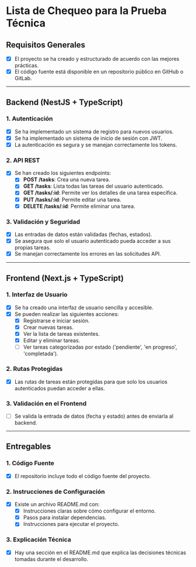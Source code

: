 # Lista de Chequeo para la Prueba Técnica

## Requisitos Generales
- [x] El proyecto se ha creado y estructurado de acuerdo con las mejores prácticas.
- [x] El código fuente está disponible en un repositorio público en GitHub o GitLab.

---

## Backend (NestJS + TypeScript)

### 1. Autenticación
- [x] Se ha implementado un sistema de registro para nuevos usuarios.
- [x] Se ha implementado un sistema de inicio de sesión con JWT.
- [x] La autenticación es segura y se manejan correctamente los tokens.

### 2. API REST
- [x] Se han creado los siguientes endpoints:
  - [x] **POST /tasks**: Crea una nueva tarea.
  - [x] **GET /tasks**: Lista todas las tareas del usuario autenticado.
  - [x] **GET /tasks/:id**: Permite ver los detalles de una tarea específica.
  - [x] **PUT /tasks/:id**: Permite editar una tarea.
  - [x] **DELETE /tasks/:id**: Permite eliminar una tarea.
  
### 3. Validación y Seguridad
- [x] Las entradas de datos están validadas (fechas, estados).
- [x] Se asegura que solo el usuario autenticado pueda acceder a sus propias tareas.
- [x] Se manejan correctamente los errores en las solicitudes API.

---

## Frontend (Next.js + TypeScript)

### 1. Interfaz de Usuario
- [x] Se ha creado una interfaz de usuario sencilla y accesible.
- [x] Se pueden realizar las siguientes acciones:
  - [x] Registrarse e iniciar sesión.
  - [x] Crear nuevas tareas.
  - [x] Ver la lista de tareas existentes.
  - [x] Editar y eliminar tareas.
  - [ ] Ver tareas categorizadas por estado ('pendiente', 'en progreso', 'completada').

### 2. Rutas Protegidas
- [x] Las rutas de tareas están protegidas para que solo los usuarios autenticados puedan acceder a ellas.

### 3. Validación en el Frontend
- [ ] Se valida la entrada de datos (fecha y estado) antes de enviarla al backend.

---

## Entregables

### 1. Código Fuente
- [x] El repositorio incluye todo el código fuente del proyecto.
  
### 2. Instrucciones de Configuración
- [x] Existe un archivo README.md con:
  - [x] Instrucciones claras sobre cómo configurar el entorno.
  - [x] Pasos para instalar dependencias.
  - [x] Instrucciones para ejecutar el proyecto.

### 3. Explicación Técnica
- [x] Hay una sección en el README.md que explica las decisiones técnicas tomadas durante el desarrollo.

